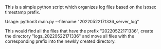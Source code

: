 This is a simple python script which organizes log files based on the isosec
timestamp prefix.

Usage: python3 main.py --filename "20220522171336_server_log"

This would find all the files that have the prefix "20220522171336", create
the directory "logs_20220522171336" and move all files with the corresponding
prefix into the newkly created directory.
